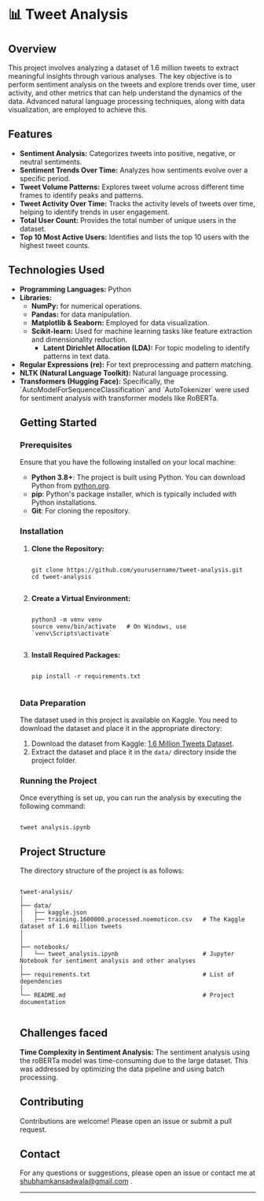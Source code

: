 # 📊 Tweet Analysis

## Overview
This project involves analyzing a dataset of 1.6 million tweets to extract meaningful insights through various analyses. The key objective is to perform sentiment analysis on the tweets and explore trends over time, user activity, and other metrics that can help understand the dynamics of the data. Advanced natural language processing techniques, along with data visualization, are employed to achieve this.

## Features

<ul>
  <li><strong>Sentiment Analysis:</strong> Categorizes tweets into positive, negative, or neutral sentiments.</li>
  
  <li><strong>Sentiment Trends Over Time:</strong> Analyzes how sentiments evolve over a specific period.</li>
  
  <li><strong>Tweet Volume Patterns:</strong> Explores tweet volume across different time frames to identify peaks and patterns.</li>
  
  <li><strong>Tweet Activity Over Time:</strong> Tracks the activity levels of tweets over time, helping to identify trends in user engagement.
</li>

  <li><strong>Total User Count:</strong> Provides the total number of unique users in the dataset.</li>
  
  <li><strong>Top 10 Most Active Users:</strong> Identifies and lists the top 10 users with the highest tweet counts.</li>
</ul>

## Technologies Used

<ul>
  <li><strong>Programming Languages:</strong> Python</li>
  
  <li><strong>Libraries:</strong> 
  <ul> 
    <li><strong>NumPy:</strong> for numerical operations.</li>
    <li><strong>Pandas:</strong> for data manipulation.</li>
    <li><strong>Matplotlib & Seaborn:</strong> Employed for data visualization.</li>
    <li>
      <strong>Scikit-learn:</strong>  Used for machine learning tasks like feature extraction and dimensionality reduction.
             <ul><li><strong>Latent Dirichlet Allocation (LDA):</strong> For topic modeling to identify patterns in text data.
                </li>
             </ul>
    </li>
  </ul>
  </li>
  
  <li><strong>Regular Expressions (re):</strong> For text preprocessing and pattern matching.</li>
  
  <li><strong>NLTK (Natural Language Toolkit):</strong> Natural language processing.</li>
  
  <li><strong>Transformers (Hugging Face):</strong> Specifically, the `AutoModelForSequenceClassification` and `AutoTokenizer` were used for sentiment analysis with transformer models like RoBERTa.</li>
  


## Getting Started

<!DOCTYPE html>
<html lang="en">
<head>
    <meta charset="UTF-8">
    <meta name="viewport" content="width=device-width, initial-scale=1.0">
</head>
<body>

<h3>Prerequisites</h3>
<p>Ensure that you have the following installed on your local machine:</p>
<ul>
    <li><strong>Python 3.8+</strong>: The project is built using Python. You can download Python from <a href="https://www.python.org/downloads/">python.org</a>.</li>
    <li><strong>pip</strong>: Python's package installer, which is typically included with Python installations.</li>
    <li><strong>Git</strong>: For cloning the repository.</li>
</ul>

<h3>Installation</h3>
<ol>
    <li><strong>Clone the Repository:</strong>
        <pre><code class="bash">
git clone https://github.com/yourusername/tweet-analysis.git
cd tweet-analysis
        </code></pre>
    </li>
    <li><strong>Create a Virtual Environment:</strong>
        <pre><code class="bash">
python3 -m venv venv
source venv/bin/activate   # On Windows, use `venv\Scripts\activate`
        </code></pre>
    </li>
    <li><strong>Install Required Packages:</strong>
        <pre><code class="bash">
pip install -r requirements.txt
        </code></pre>
    </li>
</ol>

<h3>Data Preparation</h3>
<p>The dataset used in this project is available on Kaggle. You need to download the dataset and place it in the appropriate directory:</p>
<ol>
    <li>Download the dataset from Kaggle: <a href="https://www.kaggle.com/datasets/kazanova/sentiment140" >1.6 Million Tweets Dataset</a>.
    </li>
    <li>Extract the dataset and place it in the <code>data/</code> directory inside the project folder.</li>
</ol>

<h3>Running the Project</h3>
<p>Once everything is set up, you can run the analysis by executing the following command:</p>
<pre><code class="bash">
tweet analysis.ipynb
</code></pre>


</body>
</html>


## Project Structure

<!DOCTYPE html>
<html lang="en">
<head>
    <meta charset="UTF-8">
    <meta name="viewport" content="width=device-width, initial-scale=1.0">
</head>
<body>

<p>The directory structure of the project is as follows:</p>

<pre><code class="bash">
tweet-analysis/
│
├── data/
|   ├── kaggle.json
│   ├── training.1600000.processed.noemoticon.csv   # The Kaggle dataset of 1.6 million tweets
│                                                   
│
├── notebooks/
│   └── tweet_analysis.ipynb                        # Jupyter Notebook for sentiment analysis and other analyses
│ 
├── requirements.txt                                # List of dependencies
│
└── README.md                                       # Project documentation

</code></pre>

</body>
</html>



## Challenges faced

<b>Time Complexity in Sentiment Analysis:</b> The sentiment analysis using the roBERTa model was time-consuming due to the large dataset. This was addressed by optimizing the data pipeline and using batch processing.

## Contributing
Contributions are welcome! Please open an issue or submit a pull request.


## Contact
For any questions or suggestions, please open an issue or contact me at <a href="mailto:shubhamkansadwala@gmail.com">shubhamkansadwala@gmail.com</a>
.
<hr></hr>
